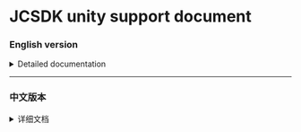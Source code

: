 [ios_unity_bridge]: https://github.com/Romambo/JCSDK_DocumentFile/blob/main/IOS_UnityBridge.zip
[iOS14 support]: https://github.com/Romambo/JCSDK_DocumentFile/blob/main/iOS14_support.md 
[JCSDK]: https://github.com/Romambo/JCSDK  
[DataCollenction_SDK]: https://github.com/Romambo/DataCollection_SDK  
[ADThirdParty_SDK]: https://github.com/Romambo/ADThirdParty_SDK  
[图片1]: https://github.com/Romambo/JCSDK_DocumentFile/blob/main/imageFile/unity_image1.png
[图片2]:https://github.com/Romambo/JCSDK_DocumentFile/blob/main/imageFile/ios_image2.png
[下载链接]: https://drive.google.com/drive/folders/11N8YLnhyPVxv4HmdGZYni8o59S9aHp7M
[download link]: https://drive.google.com/drive/folders/11N8YLnhyPVxv4HmdGZYni8o59S9aHp7M
# JCSDK unity support document
 
 ### English version

   <details>
   <summary>Detailed documentation</summary>

   - **SDK Introduction：**  
          
        1. Version record：  

           <details>
             <summary>1.0.0</summary>

             support development tools: Xcode 11  
             system version:iOS 9.0
             </details>

             <details>
             <summary>2.0.0</summary>

             support development tools: Xcode 12  
             system version:iOS 9.0

             **update content**  
             >1.Added internal logic waterfall and continuous display  
             >2.Added "kochava" and "tenjin" statistics  
             >3.Change the SDK initialization interface used by Unity. see: JC_unityAdApi.h
             ```
             old code
             //-(void)initJCSDKWithLog:(BOOL)isOpenLog isFirstShowSplash:(BOOL)isShow splashClose:(unityBlock)block;
             new code
             -(void)initJCSDKWithUnityShow:(unityBlock)block;
             ```

             >4.Change the log log interface, increase the log level.  see: JCAdCallBackHeader.h  
             ```
             old code
             //+(void)setOpenPlatformLog:(BOOL)openPlatformLog;
             new code
             +(void)setTheLogLevel:(MSLogLevelStatus)logLevel;
             ```

             >5.Change JCiOSConfig.plist, add:   
                "KochavaAppID":    kochava initialization parameters   
                "TenJinAppID":     TenJin initialization parameters   
                "ShowSplashFirst": Whether to display splash when the app is first opened. 
                "LogLevel":loglevel 1、closeAll. 2、open JC_log. 3、open JC+AD log. 4、open JC+AD+Data log. Defaults:1  

             **Project configuration：**  
             * add System library:  
                > AppTrackingTransparency.framework  
             * add Third party library and file:
                > KochavaCore.framework               (Embed & Sign)  
                > KochavaTracker.framework            (Embed & Sign)  
                > KochavaAdNetwork.framework          (Embed & Sign)  
                > libTenjinSDK.a  
                > TenjinSDK.h 
             </details> 

   - **SDK access process and configuration**  

       <details>
        <summary>content</summary>

       1. Download SDK library and required support library: [download link]   
       
           *note:If there are zip files in it, please unzip them manually, because Google’s network disk may change the content, so we use compressed storage*  
           File content description:  
           iOS_UnityBridge : unity api  
             "IOSBridge.cs"、"IOSBridgeExtern.cs": Advertising api  
             "IOSListener.cs"、"IOSListenerExtern.cs": Advertising callback api  
             "JCiOSSDKSynchronizationContext.cs"、"OneThreadSynchronizationContext.cs": Multi-threaded optimization file  
             "JCiOSSDKPostprocess.cs": Access profile  
      
           SDKFile:  
             DataCollection_SDK ：  Some libraries about the data statistics platform  
             ADThirdParty_SDK ：    Some libraries about advertising platforms  
             MS_SDK ： 		           About our own JCSDK library  

       2. Access related ads APIs and callback Apis  
          
          You can see the following "SDK access process and configuration" and "Advertising interface callback API and use" to implement it yourself.We also provide cs files, you can refer to "iOS_UnityBridge"
       
       3. Xcode configuration  
           
           You can refer to the following list to configure manually. We also provide the "cs" file for reference. For details, see: "JCiOSSDKPostprocess.cs" in the "iOS_UnityBridge" file.(Please put JCiOSSDKPostprocess.cs in the Editor directory of Unity3D IDE. If there is an error in JCiOSSDKPostprocess.cs, please modify it yourself to adapt to the version.)  
           
           iOS14 support configuration details see [iOS14 support] document.  
           <details>
           <summary>configuration List</summary>

             1. xcode -> build setting configuration：  
       
                bitcode set "NO"  
                other Linker Flags set "-ObjC"  
             
             2. Add wifi permission  
       
                xcode -> target -> Signing&Capabilities . Upper left corner "+" Access WiFi Information  
             
             3. Import system support library：  
                Accelerate.framework  
                AdSupport.framework  
                AVFoundation.framework  
                CoreGraphics.framework  
                CoreLocation.framework  
                CoreMedia.framework  
                CoreMotion.framework  
                CoreTelephony.framework  
                iAd.framework  
                MessageUI.framework  
                SafariServices.framework  
                Security.framework  
                SystemConfiguration.framework  
                UIKit.framework  
                VideoToolbox.framework  
                WebKit.framework  
                AppTrackingTransparency.framework  
                libbz2.tbd  
                libc++.tbd  
                libresolv.9.tbd  
                libsqlite3.tbd  
                libxml2.tbd  
                libz.tbd  
                
             4. info.pist configuration：  
                
                ```
                 Support http network configuration:
                 <key>NSAppTransportSecurity</key>
                 <dict>
                 <key>NSAllowsArbitraryLoads</key>
                 <true/>
                 </dict>

                 Google configuration:
                 <key>GADApplicationIdentifier</key>
                 <string>ca-app-pub-9488501426181082/7319780494</string>
                 <key>GADIsAdManagerApp</key>
                 <true/>

                 Get location permission configuration:
                 <key>NSLocationWhenInUseUsageDescription</key>
                 <string>The app needs to get your location</string>

                 Get IDFA permissions ，iOS14support:
                 <key>NSUserTrackingUsageDescription</key> 
                 <string>This identifier will be used to deliver personalized ads to you.</string>

                 <key>SKAdNetworkItems</key>
                 <array>
                  <dict>
                      <key>SKAdNetworkIdentifier</key>
                      <string>cstr6suwn9.skadnetwork</string>
                  </dict>
                  <dict>
                      <key>SKAdNetworkIdentifier</key>
                      <string>238da6jt44.skadnetwork</string>
                  </dict>
                  <dict>
                      <key>SKAdNetworkIdentifier</key>
                      <string>22mmun2rn5.skadnetwork</string>
                  </dict>
                  <dict>
                      <key>SKAdNetworkIdentifier</key>
                      <string>SU67R6K2V3.skadnetwork</string>
                  </dict>
                  <dict>
                      <key>SKAdNetworkIdentifier</key>
                      <string>4DZT52R2T5.skadnetwork</string>
                  </dict>
                  <dict>
                      <key>SKAdNetworkIdentifier</key>
                      <string>bvpn9ufa9b.skadnetwork</string>
                  </dict>
                  <dict>
                      <key>SKAdNetworkIdentifier</key>
                      <string>4PFYVQ9L8R.skadnetwork</string>
                  </dict>
                  <dict>
                      <key>SKAdNetworkIdentifier</key>
                      <string>YCLNXRL5PM.skadnetwork</string>
                  </dict>
                  <dict>
                      <key>SKAdNetworkIdentifier</key>
                      <string>V72QYCH5UU.skadnetwork</string>
                  </dict>
                  <dict>
                      <key>SKAdNetworkIdentifier</key>
                      <string>TL55SBB4FM.skadnetwork</string>
                  </dict>
                  <dict>
                      <key>SKAdNetworkIdentifier</key>
                      <string>T38B2KH725.skadnetwork</string>
                  </dict>
                  <dict>
                      <key>SKAdNetworkIdentifier</key>
                      <string>PRCB7NJMU6.skadnetwork</string>
                  </dict>
                  <dict>
                      <key>SKAdNetworkIdentifier</key>
                      <string>PPXM28T8AP.skadnetwork</string>
                  </dict>
                  <dict>
                      <key>SKAdNetworkIdentifier</key>
                      <string>MLMMFZH3R3.skadnetwork</string>
                  </dict>
                  <dict>
                      <key>SKAdNetworkIdentifier</key>
                      <string>KLF5C3L5U5.skadnetwork</string>
                  </dict>
                  <dict>
                      <key>SKAdNetworkIdentifier</key>
                      <string>HS6BDUKANM.skadnetwork</string>
                  </dict>
                  <dict>
                      <key>SKAdNetworkIdentifier</key>
                      <string>C6K4G5QG8M.skadnetwork</string>
                  </dict>
                  <dict>
                      <key>SKAdNetworkIdentifier</key>
                      <string>9T245VHMPL.skadnetwork</string>
                  </dict>
                  <dict>
                      <key>SKAdNetworkIdentifier</key>
                      <string>9RD848Q2BZ.skadnetwork</string>
                  </dict>
                  <dict>
                      <key>SKAdNetworkIdentifier</key>
                      <string>8S468MFL3Y.skadnetwork</string>
                  </dict>
                  <dict>
                      <key>SKAdNetworkIdentifier</key>
                      <string>7UG5ZH24HU.skadnetwork</string>
                  </dict>
                  <dict>
                      <key>SKAdNetworkIdentifier</key>
                      <string>4FZDC2EVR5.skadnetwork</string>
                  </dict>
                  <dict>
                      <key>SKAdNetworkIdentifier</key>
                      <string>4468KM3ULZ.skadnetwork</string>
                  </dict>
                  <dict>
                      <key>SKAdNetworkIdentifier</key>
                      <string>3RD42EKR43.skadnetwork</string>
                  </dict>
                  <dict>
                      <key>SKAdNetworkIdentifier</key>
                      <string>2U9PT9HC89.skadnetwork</string>
                  </dict>
                  <dict>
                     <key>SKAdNetworkIdentifier</key>
                     <string>KBD757YWX3.skadnetwork</string>
                 </dict>
                 <dict>
                     <key>SKAdNetworkIdentifier</key>
                     <string>wg4vff78zm.skadnetwork</string>
                 </dict>
                 <dict>
                     <key>SKAdNetworkIdentifier</key>
                     <string>737z793b9f.skadnetwork</string>
                 </dict>
                 <dict>
                     <key>SKAdNetworkIdentifier</key>
                     <string>ydx93a7ass.skadnetwork</string>
                 </dict>
                 <dict>
                     <key>SKAdNetworkIdentifier</key>
                     <string>prcb7njmu6.skadnetwork</string>
                 </dict>
                 <dict>
                     <key>SKAdNetworkIdentifier</key>
                     <string>7UG5ZH24HU.skadnetwork</string>
                 </dict>
                 <dict>
                     <key>SKAdNetworkIdentifier</key>
                     <string>44jx6755aq.skadnetwork</string>
                 </dict>
                 <dict>
                     <key>SKAdNetworkIdentifier</key>
                     <string>2U9PT9HC89.skadnetwork</string>
                 </dict>
                 <dict>
                     <key>SKAdNetworkIdentifier</key>
                     <string>W9Q455WK68.skadnetwork</string>
                 </dict>
                 <dict>
                     <key>SKAdNetworkIdentifier</key>
                     <string>YCLNXRL5PM.skadnetwork</string>
                 </dict>
                 <dict>
                     <key>SKAdNetworkIdentifier</key>
                     <string>TL55SBB4FM.skadnetwork</string>
                 </dict>
                 <dict>
                     <key>SKAdNetworkIdentifier</key>
                     <string>8s468mfl3y.skadnetwork</string>
                 </dict>
                 <dict>
                     <key>SKAdNetworkIdentifier</key>
                     <string>GLQZH8VGBY.skadnetwork</string>
                 </dict>
                 <dict>
                     <key>SKAdNetworkIdentifier</key>
                     <string>c6k4g5qg8m.skadnetwork</string>
                 </dict>
                 <dict>
                     <key>SKAdNetworkIdentifier</key>
                     <string>mlmmfzh3r3.skadnetwork</string>
                 </dict>
                 <dict>
                     <key>SKAdNetworkIdentifier</key>
                     <string>4PFYVQ9L8R.skadnetwork</string>
                 </dict>
                 <dict>
                     <key>SKAdNetworkIdentifier</key>
                     <string>av6w8kgt66.skadnetwork</string>
                 </dict>
                 <dict>
                     <key>SKAdNetworkIdentifier</key>
                     <string>6xzpu9s2p8.skadnetwork</string>
                 </dict>
                 <dict>
                     <key>SKAdNetworkIdentifier</key>
                     <string>hs6bdukanm.skadnetwork</string>
                 </dict>
                 <dict>
                         <key>SKAdNetworkIdentifier</key>
                         <string>58922NB4GD.skadnetwork</string>
                     </dict>
                 <dict>
                         <key>SKAdNetworkIdentifier</key>
                         <string>V4NXQHLYQP.skadnetwork</string>
                     </dict>
                 <dict>
                         <key>SKAdNetworkIdentifier</key>
                         <string>GTA9LK7P23.skadnetwork</string>
                     </dict>
                </array>
            ```  
          ```
          
           </details>
   

        4. JCiOSConfig.plist Parameter Description：  Look at the downloaded "SDKFile" -> "MS_SDK" file  
        
             V1.0.0 add  

             | Item      | Value |
             | --------- | -----:|
             | appid  | Appid required for JCSDK initialization |
             | channelid  | ChannelId required for JCSDK initialization |
             | ReYunAppID  | Appid required for reyun initialization |
             | ReYunChannelID  | channelId required for reyun initialization |   
             | UmengAppID  | Appid required for UMeng initialization |
             | ShuShuAppID  | Appid required for 数数 initialization |
             | TalkingDataAppID  | Appid required for TalkingData initialization |   

             V2.0.0 add  

             | Item      | Value |
             | --------- | -----:|
             | KochavaAppID  | Appid required for Kochava initialization |
             | TenJinAppID  | Appid required for tenjin initialization |
             | ShowSplashFirst  | Whether to display an open-screen ad when opening the app for the first time，bool type: YES/NO |
             | LogLevel  | Log level: string type. 1. Close. 2. Open JC log. 3. Open JC+ad log. 4. Open JC+ad+data log |
             
        5. Export xcode project  
        
        6. Import the downloaded library file. Look at the downloaded "SDKFile" file  
        
           Right-click in the project and select "Add File to "you project"" to add the locally downloaded library file
       
           Some of these libraries are dynamic libraries，xcode -> target -> General -> Framework,Librares,and Embedded Content  
           Find the following library settings :(Embed & Sign):  
           > KSAdSDK.framework                   (Embed & Sign)    
           > KochavaCore.framework               (Embed & Sign)  
           > KochavaTracker.framework            (Embed & Sign)  
           > KochavaAdNetwork.framework          (Embed & Sign)  
           
           Then build your project, make sure there are no errors  
           
        7. Find UnityAppController.mm for initial access  
      
           1. Import header file
               ```
               #import <JCSDK/JCSDK>
               #import <AppTrackingTransparency/AppTrackingTransparency.h>
               ```
         
           2. Access initialization  
           
               find [self performSelector: @selector(startUnity:) withObject: application afterDelay: 0];  
               Replace startUnity: -> initSDKWithApplication:  
               [self performSelector: @selector(initSDKWithApplication:) withObject: application afterDelay: 0];  
          
               Add the following code  
             
                    ```
                    
                   -(void)initSDKWithApplication:(UIApplication*)application{
                     if (@available(iOS 14, *)) {
                         //iOS 14 System IDFA permission box
                         [ATTrackingManager requestTrackingAuthorizationWithCompletionHandler:^(ATTrackingManagerAuthorizationStatus status) {

                             //2.0.0 init api
                             [[JC_unityAdApi getInstance]initJCSDKWithUnityShow:^(BOOL showUnityTime) {
                                 [self performSelector: @selector(startUnity:) withObject: application afterDelay: 0];
                             }];
                         }];
                     } else {
                         //2.0.0 init api
                         [[JC_unityAdApi getInstance]initJCSDKWithUnityShow:^(BOOL showUnityTime) {
                             [self performSelector: @selector(startUnity:) withObject: application afterDelay: 0];
                         }];
                     }
                   }
                 ``` 
         
      
       8. Add a script to process the emulator binary file in “KSAdSDK”, otherwise the package will report an error  
       
           xcode - target - Build Phases . Upper left corner “+” New Run script Phases  
           open "Run script"  
           Add the following script:  
        
           `APP_PATH="${TARGET_BUILD_DIR}/${WRAPPER_NAME}"`  
           `find "$APP_PATH" -name '*.framework' -type d | while read -r FRAMEWORK`  
           `do`  
           ` FRAMEWORK_EXECUTABLE_NAME=$(defaults read "$FRAMEWORK/Info.plist" CFBundleExecutable)`  
           ` FRAMEWORK_EXECUTABLE_PATH="$FRAMEWORK/$FRAMEWORK_EXECUTABLE_NAME"`  
           ` echo "Executable is $FRAMEWORK_EXECUTABLE_PATH"`  
           ` EXTRACTED_ARCHS=()`  
           ` for ARCH in $ARCHS`  
           ` do`  
           `     echo "Extracting $ARCH from $FRAMEWORK_EXECUTABLE_NAME"`  
           `     lipo -extract "$ARCH" "$FRAMEWORK_EXECUTABLE_PATH" -o "$FRAMEWORK_EXECUTABLE_PATH-$ARCH"`  
           `     EXTRACTED_ARCHS+=("$FRAMEWORK_EXECUTABLE_PATH-$ARCH")`  
           ` done`  
           ` echo "Merging extracted architectures: ${ARCHS}"`  
           ` lipo -o "$FRAMEWORK_EXECUTABLE_PATH-merged" -create "${EXTRACTED_ARCHS[@]}"`  
           ` rm "${EXTRACTED_ARCHS[@]}"`  
           ` echo "Replacing original executable with thinned version"`  
           ` rm "$FRAMEWORK_EXECUTABLE_PATH"`  
           ` mv "$FRAMEWORK_EXECUTABLE_PATH-merged" "$FRAMEWORK_EXECUTABLE_PATH"`  
           ` done`  
              
              
        </details>
       

   - **unity Api ：**  

       <details>
       <summary>content</summary>

        If there is a conflict between the API in the document and the API in the framework, please refer to the API in the framework.
        
        1. init api：  

            ```
            V1.0.0 init api：
            -(void)initJCSDKWithLog:(BOOL)isOpenLog isFirstShowSplash:(BOOL)isShow splashClose:(unityBlock)block;

             V2.0.0 init api：
             -(void)initJCSDKWithUnityShow:(unityBlock)block;
            ```

        2. banner api：  
            ```
             /// isReady - banner
             bool isReadyBanner();

             /// show banner Ads
             void showBannerView();

             /// remove banner Ads
             void removeBannerView();
            ```

        3. Intersitial  api：  
            ```
             /// Intersitial Ads isReady
             bool isReadyIntersitial();

             /// show Intersitial Ads
             void showIntersitial();
            ```

        4. RewardView api：  
            ```
             /// rewardVideo Ads isReady
             bool isReadyRewardVideo();

             /// show rewardVideo Ads
             void showRewardVideo();
            ```
        5. Umeng And talkingData send Message：  
            ```
            /// Send Event UMeng、talkingData
            /// @param event event
            /// @param jsonEventInfo key-value converted json string, if there is no content to pass, you can set a null value
             void sendEvent(char *event,char *jsonEventInfo);
            ```
       </details>
   - **Advertising interface callback API and use：**  
       <details>
       <summary>content</summary>

       1. Interface Description：
             ```
             /// Sign up for a callback monitor to be invoked before creating a bridge back to the advertiser.
             void RegistCallBacknotifition();

             /// splash callback bridge
             /// @param failLoad 
             /// @param didShow 
             /// @param didClick 
             /// @param didClose 
             void splash_CallBack(ResultHandler failLoad,ResultHandler didShow, ResultHandler didClick, ResultHandler didClose);

             ///  intersitial callback bridge
             /// @param failLoad
             /// @param didShow 
             /// @param failToShow 
             /// @param didClose 
             /// @param didClick 
             /// @param failToPlayVideo 
             /// @param startPlayingVideo 
             /// @param endPlayingVideo
             void Intersitial_CallBack(ResultHandler failLoad,ResultHandler didShow, ResultHandler failToShow, ResultHandler didClose,ResultHandler didClick,ResultHandler failToPlayVideo, ResultHandler startPlayingVideo, ResultHandler endPlayingVideo);

             /// banner callback bridge
             /// @param failLoad load
             /// @param didShow 
             /// @param didClick 
             /// @param didAutoRefresh 
             /// @param tapCloseBtn 
             /// @param failToAutoRefresh 
             void banner_CallBack(ResultHandler failLoad,ResultHandler didShow,ResultHandler didClick,ResultHandler didAutoRefresh, ResultHandler tapCloseBtn, ResultHandler failToAutoRefresh);

             /// rewardVideo  callback bridge
             /// @param failLoad 
             /// @param didRewardSuccess 
             /// @param didClose 
             /// @param didClick 
             /// @param failToPlayVideo 
             /// @param startPlayingVideo 
             /// @param endPlayingVideo 
             void rewardVideo_CallBack(ResultHandler failLoad,ResultHandler didRewardSuccess, ResultHandler didClose,ResultHandler didClick,ResultHandler failToPlayVideo, ResultHandler startPlayingVideo, ResultHandler endPlayingVideo);

             /// native  callback bridge（Not in use yet）
             /// @param failLoad 
             /// @param didShow 
             /// @param didClick 
             /// @param startPlayingVideo 
             /// @param endPlayingVideo 
             /// @param tapCloseBtn 
             /// @param enterFullScreenV 
             /// @param exitFullScreenV
             void native_CallBack(ResultHandler failLoad,ResultHandler didShow, ResultHandler didClick, ResultHandler startPlayingVideo, ResultHandler endPlayingVideo,ResultHandler tapCloseBtn,ResultHandler enterFullScreenV,ResultHandler exitFullScreenV);
             ```
       2. Callback example:  
             Note: Call the registration monitoring method before callback to establish a connection.   
             Interstitial callback example:  
             
         ```
               [DllImport("__Internal")]
               static extern void Intersitial_CallBack(IntPtr failLoad, IntPtr didShow, IntPtr failToShow, IntPtr didClose, IntPtr didClick, IntPtr failToPlayVideo, IntPtr startPlayingVideo, IntPtr endPlayingVideo);

               // 
               var handler11 = new ResultHandler(interFailLoad);
               var fp11 = Marshal.GetFunctionPointerForDelegate(handler11);
               var handler12 = new ResultHandler(interDidShow);
               var fp12 = Marshal.GetFunctionPointerForDelegate(handler12);
               var handler13 = new ResultHandler(interFailtoShow);
               var fp13 = Marshal.GetFunctionPointerForDelegate(handler13);
               var handler14 = new ResultHandler(interDidClose);
               var fp14 = Marshal.GetFunctionPointerForDelegate(handler14);
               var handler15 = new ResultHandler(interDidClick);
               var fp15 = Marshal.GetFunctionPointerForDelegate(handler15);
               var handler16 = new ResultHandler(interFailToPlayVideo);
               var fp16 = Marshal.GetFunctionPointerForDelegate(handler16);
               var handler17 = new ResultHandler(interStartPlayingVideo);
               var fp17 = Marshal.GetFunctionPointerForDelegate(handler17);
               var handler18 = new ResultHandler(interEndPlayingVideo);
               var fp18 = Marshal.GetFunctionPointerForDelegate(handler18);
               Intersitial_CallBack(fp11, fp12, fp13, fp14, fp15, fp16, fp17, fp18);

               // inter callback
               [MonoPInvokeCallback(typeof(ResultHandler))]
               static void interEndPlayingVideo(string resultString)
               {
                   Debug.Log("inter callback----->interEndPlayingVideo");
               }
               [MonoPInvokeCallback(typeof(ResultHandler))]
               static void interStartPlayingVideo(string resultString)
               {
                   Debug.Log("inter callback----->interStartPlayingVideo");
               }
               [MonoPInvokeCallback(typeof(ResultHandler))]
               static void interFailToPlayVideo(string resultString)
               {
                   Debug.Log("inter callback----->interFailToPlayVideo");
               }
               [MonoPInvokeCallback(typeof(ResultHandler))]
               static void interDidClick(string resultString)
               {
                   Debug.Log("inter callback----->interDidClick");
               }
               [MonoPInvokeCallback(typeof(ResultHandler))]
               static void interDidClose(string resultString)
               {
                   Debug.Log("inter callback----->interDidClose");
               }
               [MonoPInvokeCallback(typeof(ResultHandler))]
               static void interFailtoShow(string resultString)
               {
                   Debug.Log("inter callback----->interFailtoShow");
               }

               [MonoPInvokeCallback(typeof(ResultHandler))]
               static void interDidShow(string resultString)
               {
                   Debug.Log("inter callback----->interDidShow");
               }

               [MonoPInvokeCallback(typeof(ResultHandler))]
               static void interFailLoad(string resultString)
               {
                   Debug.Log("inter callback----->interFailLoad");
               }

         ```

     </details>
   </details>

-------------------------

### 中文版本


<details>
<summary>详细文档</summary>
 
- **SDK简介：**  

   1. 版本记录：  
   
      <details>
      <summary>1.0.0</summary>

      支持开发者工具: Xcode 11  
      系统版本:iOS 9.0
      </details>

      <details>
      <summary>2.0.0</summary>

      支持开发者工具: Xcode 12  
      系统版本:iOS 9.0

      **更新内容**  
      >1.新增了流量组和连续展示功能逻辑、升级内部广告接口 V4 -> V5  
      >2.新增 "kochava" and "tenjin" 数据统计平台  
      >3.修改了unity使用者需要接入的OC初始化接口. 详情见: JC_unityAdApi.h
      ```
      旧代码
      //-(void)initJCSDKWithLog:(BOOL)isOpenLog isFirstShowSplash:(BOOL)isShow splashClose:(unityBlock)block;
      新代码
      -(void)initJCSDKWithUnityShow:(unityBlock)block;
      ```

      >4.修改了iOS日志打印接口。新增日志等级功能，详情见: JCAdCallBackHeader.h  
      ```
      旧代码
      //+(void)setOpenPlatformLog:(BOOL)openPlatformLog;
      新代码
      +(void)setTheLogLevel:(MSLogLevelStatus)logLevel;

      ```

      >5.修改了JCiOSConfig.plist文件, 新增字段:   
         "KochavaAppID":    kochava 初始化参数   
         "TenJinAppID":     TenJin 初始化参数   
         "ShowSplashFirst": 应用首次打开是否展示开屏广告. 
         "LogLevel":日志等级 1、关闭. 2、打开JC日志. 3、打开JC+广告日志. 4、打开JC+广告+数据日志. 默认值:1  

      **项目配置：**  
      * 添加系统库:  
         > AppTrackingTransparency.framework  
      * 添加第三方库和文件:
         > KochavaCore.framework               (Embed & Sign)  
         > KochavaTracker.framework            (Embed & Sign)  
         > KochavaAdNetwork.framework          (Embed & Sign)  
         > libTenjinSDK.a  
         > TenjinSDK.h 
      </details> 
      
- **SDK接入配置和操作**  
  
  <details>
   <summary>content</summary>
  
  
   1. 下载SDK库和所需支持库：[下载链接]  
   
      文件内容说明:  
         iOS_UnityBridge : unity api  
             "IOSBridge.cs"、"IOSBridgeExtern.cs": 广告API  
             "IOSListener.cs"、"IOSListenerExtern.cs": 广告回调API  
             "JCiOSSDKSynchronizationContext.cs"、"OneThreadSynchronizationContext.cs": 多线程优化文件  
             "JCiOSSDKPostprocess.cs": 配置文件  
      
         SDKFile:  
             DataCollection_SDK ：  数据统计三方支持库  
             ADThirdParty_SDK ：    广告三方支持库  
             MS_SDK ： 		           JCSDK和参数配置plist文件  
        
   2. 接入相关广告Api和回调Api：  
   
      请往下看"unity接入Api说明" 和 “广告接口回调Api和使用”。也可以使用我们提供的cs文件，详情见iOS_UnityBridge文件。    
      
   3. Xcod相关配置  
      可以打成xcode工程后，自己手动配置。  我们也提供了配置cs文件，可以参考使用 ，详情见iOS_UnityBridge文件中JCiOSSDKPostprocess.cs(如果JCiOSSDKPostprocess.cs中存在错误，请自行进行修改以适应该版本。 请将JCiOSSDKPostprocess.cs放入Unity3D IDE的Editor目录中)  
      
       <details>
       <summary>Xcod相关配置</summary>

       1. xcode -> build setting 配置：  
        bitcode 设置为NO  
        other Linker Flags 设置 -ObjC  

       2. 添加wifi权限  
          xcode -> target -> Signing&Capabilities 左上角 "+" Access WiFi Information  

       3. 导入系统支持库：  
          Accelerate.framework  
          AdSupport.framework  
          AVFoundation.framework  
          CoreGraphics.framework  
          CoreLocation.framework  
          CoreMedia.framework  
          CoreMotion.framework  
          CoreTelephony.framework  
          iAd.framework  
          MessageUI.framework  
          SafariServices.framework  
          Security.framework  
          SystemConfiguration.framework  
          UIKit.framework  
          VideoToolbox.framework  
          WebKit.framework  
          AppTrackingTransparency.framework  
          libbz2.tbd  
          libc++.tbd  
          libresolv.9.tbd  
          libsqlite3.tbd  
          libxml2.tbd  
          libz.tbd  

       4. info.pist 配置：

           <details>
           <summary>配置列表</summary>

           ```
           支持http网络配置:
           <key>NSAppTransportSecurity</key>
           <dict>
           <key>NSAllowsArbitraryLoads</key>
           <true/>
           </dict>

           Google相关参数配置:
           <key>GADApplicationIdentifier</key>
           <string>ca-app-pub-9488501426181082/7319780494</string>
           <key>GADIsAdManagerApp</key>
           <true/>

           获取地理位置权限配置:
           <key>NSLocationWhenInUseUsageDescription</key>
           <string>The app needs to get your location</string>

           获取IDFA权限，iOS14支持:
           <key>NSUserTrackingUsageDescription</key> 
           <string>This identifier will be used to deliver personalized ads to you.</string>

           <key>SKAdNetworkItems</key>
           <array>
            <dict>
                <key>SKAdNetworkIdentifier</key>
                <string>cstr6suwn9.skadnetwork</string>
            </dict>
            <dict>
                <key>SKAdNetworkIdentifier</key>
                <string>238da6jt44.skadnetwork</string>
            </dict>
            <dict>
                <key>SKAdNetworkIdentifier</key>
                <string>22mmun2rn5.skadnetwork</string>
            </dict>
            <dict>
                <key>SKAdNetworkIdentifier</key>
                <string>SU67R6K2V3.skadnetwork</string>
            </dict>
            <dict>
                <key>SKAdNetworkIdentifier</key>
                <string>4DZT52R2T5.skadnetwork</string>
            </dict>
            <dict>
                <key>SKAdNetworkIdentifier</key>
                <string>bvpn9ufa9b.skadnetwork</string>
            </dict>
            <dict>
                <key>SKAdNetworkIdentifier</key>
                <string>4PFYVQ9L8R.skadnetwork</string>
            </dict>
            <dict>
                <key>SKAdNetworkIdentifier</key>
                <string>YCLNXRL5PM.skadnetwork</string>
            </dict>
            <dict>
                <key>SKAdNetworkIdentifier</key>
                <string>V72QYCH5UU.skadnetwork</string>
            </dict>
            <dict>
                <key>SKAdNetworkIdentifier</key>
                <string>TL55SBB4FM.skadnetwork</string>
            </dict>
            <dict>
                <key>SKAdNetworkIdentifier</key>
                <string>T38B2KH725.skadnetwork</string>
            </dict>
            <dict>
                <key>SKAdNetworkIdentifier</key>
                <string>PRCB7NJMU6.skadnetwork</string>
            </dict>
            <dict>
                <key>SKAdNetworkIdentifier</key>
                <string>PPXM28T8AP.skadnetwork</string>
            </dict>
            <dict>
                <key>SKAdNetworkIdentifier</key>
                <string>MLMMFZH3R3.skadnetwork</string>
            </dict>
            <dict>
                <key>SKAdNetworkIdentifier</key>
                <string>KLF5C3L5U5.skadnetwork</string>
            </dict>
            <dict>
                <key>SKAdNetworkIdentifier</key>
                <string>HS6BDUKANM.skadnetwork</string>
            </dict>
            <dict>
                <key>SKAdNetworkIdentifier</key>
                <string>C6K4G5QG8M.skadnetwork</string>
            </dict>
            <dict>
                <key>SKAdNetworkIdentifier</key>
                <string>9T245VHMPL.skadnetwork</string>
            </dict>
            <dict>
                <key>SKAdNetworkIdentifier</key>
                <string>9RD848Q2BZ.skadnetwork</string>
            </dict>
            <dict>
                <key>SKAdNetworkIdentifier</key>
                <string>8S468MFL3Y.skadnetwork</string>
            </dict>
            <dict>
                <key>SKAdNetworkIdentifier</key>
                <string>7UG5ZH24HU.skadnetwork</string>
            </dict>
            <dict>
                <key>SKAdNetworkIdentifier</key>
                <string>4FZDC2EVR5.skadnetwork</string>
            </dict>
            <dict>
                <key>SKAdNetworkIdentifier</key>
                <string>4468KM3ULZ.skadnetwork</string>
            </dict>
            <dict>
                <key>SKAdNetworkIdentifier</key>
                <string>3RD42EKR43.skadnetwork</string>
            </dict>
            <dict>
                <key>SKAdNetworkIdentifier</key>
                <string>2U9PT9HC89.skadnetwork</string>
            </dict>
            <dict>
                    <key>SKAdNetworkIdentifier</key>
                    <string>KBD757YWX3.skadnetwork</string>
                </dict>
                <dict>
                    <key>SKAdNetworkIdentifier</key>
                    <string>wg4vff78zm.skadnetwork</string>
                </dict>
                <dict>
                    <key>SKAdNetworkIdentifier</key>
                    <string>737z793b9f.skadnetwork</string>
                </dict>
                <dict>
                    <key>SKAdNetworkIdentifier</key>
                    <string>ydx93a7ass.skadnetwork</string>
                </dict>
                <dict>
                    <key>SKAdNetworkIdentifier</key>
                    <string>prcb7njmu6.skadnetwork</string>
                </dict>
                <dict>
                    <key>SKAdNetworkIdentifier</key>
                    <string>7UG5ZH24HU.skadnetwork</string>
                </dict>
                <dict>
                    <key>SKAdNetworkIdentifier</key>
                    <string>44jx6755aq.skadnetwork</string>
                </dict>
                <dict>
                    <key>SKAdNetworkIdentifier</key>
                    <string>2U9PT9HC89.skadnetwork</string>
                </dict>
                <dict>
                    <key>SKAdNetworkIdentifier</key>
                    <string>W9Q455WK68.skadnetwork</string>
                </dict>
                <dict>
                    <key>SKAdNetworkIdentifier</key>
                    <string>YCLNXRL5PM.skadnetwork</string>
                </dict>
                <dict>
                    <key>SKAdNetworkIdentifier</key>
                    <string>TL55SBB4FM.skadnetwork</string>
                </dict>
                <dict>
                    <key>SKAdNetworkIdentifier</key>
                    <string>8s468mfl3y.skadnetwork</string>
                </dict>
                <dict>
                    <key>SKAdNetworkIdentifier</key>
                    <string>GLQZH8VGBY.skadnetwork</string>
                </dict>
                <dict>
                    <key>SKAdNetworkIdentifier</key>
                    <string>c6k4g5qg8m.skadnetwork</string>
                </dict>
                <dict>
                    <key>SKAdNetworkIdentifier</key>
                    <string>mlmmfzh3r3.skadnetwork</string>
                </dict>
                <dict>
                    <key>SKAdNetworkIdentifier</key>
                    <string>4PFYVQ9L8R.skadnetwork</string>
                </dict>
                <dict>
                    <key>SKAdNetworkIdentifier</key>
                    <string>av6w8kgt66.skadnetwork</string>
                </dict>
                <dict>
                    <key>SKAdNetworkIdentifier</key>
                    <string>6xzpu9s2p8.skadnetwork</string>
                </dict>
                <dict>
                    <key>SKAdNetworkIdentifier</key>
                    <string>hs6bdukanm.skadnetwork</string>
                </dict>
                <dict>
                        <key>SKAdNetworkIdentifier</key>
                        <string>58922NB4GD.skadnetwork</string>
                    </dict>
                <dict>
                        <key>SKAdNetworkIdentifier</key>
                        <string>V4NXQHLYQP.skadnetwork</string>
                    </dict>
                <dict>
                        <key>SKAdNetworkIdentifier</key>
                        <string>GTA9LK7P23.skadnetwork</string>
                    </dict>
           </array>
           ```
           </details>
       </details>
   
   
   4. JCiOSConfig.plist 参数说明：  
      V1.0.0 提供  

      | Item      | Value |
      | --------- | -----:|
      | appid  | JCSDK初始化所需的appid |
      | channelid  | JCSDK初始化所需的channelid |
      | ReYunAppID  | 热云初始化appid |
      | ReYunChannelID  | 热云初始化channleid |   
      | UmengAppID  | Umeng初始化appid |
      | ShuShuAppID  | 数数平台初始化appid |
      | TalkingDataAppID  | TalkingData平台初始化appid |   

      V2.0.0 新增  

      | Item      | Value |
      | --------- | -----:|
      | KochavaAppID  | kochava初始化所需的appid |
      | TenJinAppID  | tenjin初始化所需的appid |
      | ShowSplashFirst  | 首次打开应用是否展示开屏广告，bool类型 YES/NO |
      | LogLevel  | 日志等级：字符串1、关闭。2、开JC日志。3、开JC+ad日志。4、开JC+ad+data 日志 |
   
    5. 导出xcode工程  
    
    6. 导入下载好的库文件  
         工程内右键，选择“Add File to "you project"”来添加本地下载好的库文件  
         其中某些库是动态库，xcode -> target -> General -> Framework,Librares,and Embedded Content 找到以下库设置(Embed & Sign):  
         > KSAdSDK.framework                   (Embed & Sign)    
         > KochavaCore.framework               (Embed & Sign)  
         > KochavaTracker.framework            (Embed & Sign)  
         > KochavaAdNetwork.framework          (Embed & Sign)  
         
         然后build你的项目，确保没有报错  
         
    7. 找到UnityAppController.mm进行初始化接入  
      
      1. 导入头文件
         ```
         #import <JCSDK/JCSDK>
         #import <AppTrackingTransparency/AppTrackingTransparency.h>
         ```
         
       2. 接入初始化
          找到[self performSelector: @selector(startUnity:) withObject: application afterDelay: 0];  
          替换掉startUnity: -> initSDKWithApplication:  
          [self performSelector: @selector(initSDKWithApplication:) withObject: application afterDelay: 0];  
          
          添加以下代码
           ```
          -(void)initSDKWithApplication:(UIApplication*)application{
            if (@available(iOS 14, *)) {
                //iOS 14 系统IDFA权限弹框
                [ATTrackingManager requestTrackingAuthorizationWithCompletionHandler:^(ATTrackingManagerAuthorizationStatus status) {

                    //2.0.0初始化接口
                    [[JC_unityAdApi getInstance]initJCSDKWithUnityShow:^(BOOL showUnityTime) {
                        [self performSelector: @selector(startUnity:) withObject: application afterDelay: 0];
                    }];
                }];
            } else {
                //2.0.0初始化接口
                [[JC_unityAdApi getInstance]initJCSDKWithUnityShow:^(BOOL showUnityTime) {
                    [self performSelector: @selector(startUnity:) withObject: application afterDelay: 0];
                }];
            }
          }
        ``` 
          
      
     8. 添加脚本处理KSAdSDK中的模拟器二进制，否则打包会报错  
        xcode - target - Build Phases 左上角 “+” New Run script Phases  
        打开 Run script  
        添加以下脚本：  
        
        `APP_PATH="${TARGET_BUILD_DIR}/${WRAPPER_NAME}"`  
        `find "$APP_PATH" -name '*.framework' -type d | while read -r FRAMEWORK`  
        `do`  
        ` FRAMEWORK_EXECUTABLE_NAME=$(defaults read "$FRAMEWORK/Info.plist" CFBundleExecutable)`  
        ` FRAMEWORK_EXECUTABLE_PATH="$FRAMEWORK/$FRAMEWORK_EXECUTABLE_NAME"`  
        ` echo "Executable is $FRAMEWORK_EXECUTABLE_PATH"`  
        ` EXTRACTED_ARCHS=()`  
        ` for ARCH in $ARCHS`  
        ` do`  
        `     echo "Extracting $ARCH from $FRAMEWORK_EXECUTABLE_NAME"`  
        `     lipo -extract "$ARCH" "$FRAMEWORK_EXECUTABLE_PATH" -o "$FRAMEWORK_EXECUTABLE_PATH-$ARCH"`  
        `     EXTRACTED_ARCHS+=("$FRAMEWORK_EXECUTABLE_PATH-$ARCH")`  
        ` done`  
        ` echo "Merging extracted architectures: ${ARCHS}"`  
        ` lipo -o "$FRAMEWORK_EXECUTABLE_PATH-merged" -create "${EXTRACTED_ARCHS[@]}"`  
        ` rm "${EXTRACTED_ARCHS[@]}"`  
        ` echo "Replacing original executable with thinned version"`  
        ` rm "$FRAMEWORK_EXECUTABLE_PATH"`  
        ` mv "$FRAMEWORK_EXECUTABLE_PATH-merged" "$FRAMEWORK_EXECUTABLE_PATH"`  
        ` done`  
              
              
     </details>  
- **unity接入Api说明：**  

  <details>
  <summary>content</summary>

  如果文档内API和framework内API有冲突，请以framework内API为准。
   
  1. 初始化 api：  
      
       ```
       V1.0.0 初始化接口：
       -(void)initJCSDKWithLog:(BOOL)isOpenLog isFirstShowSplash:(BOOL)isShow splashClose:(unityBlock)block;

        V2.0.0 修改初始化接口：
        -(void)initJCSDKWithUnityShow:(unityBlock)block;
       ```
   
   2. banner广告api：  
       ```
        /// isReady - banner
        bool isReadyBanner();

        /// show banner Ads
        void showBannerView();

        /// remove banner Ads
        void removeBannerView();
       ```
   
   3. Intersitial 广告 api：  
       ```
        /// Intersitial Ads isReady
        bool isReadyIntersitial();

        /// show Intersitial Ads
        void showIntersitial();
       ```
   
   4. RewardView广告api：  
       ```
        /// rewardVideo Ads isReady
        bool isReadyRewardVideo();

        /// show rewardVideo Ads
        void showRewardVideo();
       ```
    5. Umeng 和 talkingData数据上报：  
       ```
       /// Send Event UMeng、talkingData
       /// @param event event
       /// @param jsonEventInfo key-value converted json string, if there is no content to pass, you can set a null value
        void sendEvent(char *event,char *jsonEventInfo);
       ```
   
  </details>
- **广告接口回调Api和使用：**  
  <details>
  <summary>content</summary>

  1. 接口说明：
        ```
        /// 注册回调监听 ，请在建立广告回传桥接前调用
        void RegistCallBacknotifition();

        /// 用于开屏回调
        /// @param failLoad load失败
        /// @param didShow 展示成功
        /// @param didClick 点击
        /// @param didClose 关闭
        void splash_CallBack(ResultHandler failLoad,ResultHandler didShow, ResultHandler didClick, ResultHandler didClose);

        /// 用于插屏回调
        /// @param failLoad load失败
        /// @param didShow 展示成功
        /// @param failToShow 展示失败
        /// @param didClose 关闭
        /// @param didClick 点击
        /// @param failToPlayVideo 播放video失败
        /// @param startPlayingVideo 开始播放video
        /// @param endPlayingVideo 播放video完成
        void Intersitial_CallBack(ResultHandler failLoad,ResultHandler didShow, ResultHandler failToShow, ResultHandler didClose,ResultHandler didClick,ResultHandler failToPlayVideo, ResultHandler startPlayingVideo, ResultHandler endPlayingVideo);

        /// 用于banner回调
        /// @param failLoad load失败
        /// @param didShow 展示成功
        /// @param didClick 点击
        /// @param didAutoRefresh 自动刷新
        /// @param tapCloseBtn 点击功能关闭按钮
        /// @param failToAutoRefresh 自动刷新失败
        void banner_CallBack(ResultHandler failLoad,ResultHandler didShow,ResultHandler didClick,ResultHandler didAutoRefresh, ResultHandler tapCloseBtn, ResultHandler failToAutoRefresh);

        /// 用于激励视频回调
        /// @param failLoad load失败
        /// @param didRewardSuccess 奖励成功
        /// @param didClose 关闭
        /// @param didClick 点击
        /// @param failToPlayVideo 播放失败
        /// @param startPlayingVideo 开始播放
        /// @param endPlayingVideo 播放完成
        void rewardVideo_CallBack(ResultHandler failLoad,ResultHandler didRewardSuccess, ResultHandler didClose,ResultHandler didClick,ResultHandler failToPlayVideo, ResultHandler startPlayingVideo, ResultHandler endPlayingVideo);

        /// 用于原生广告回调（暂时未开放native广告功能）
        /// @param failLoad load失败
        /// @param didShow 展示成功
        /// @param didClick 点击广告
        /// @param startPlayingVideo 开始播放
        /// @param endPlayingVideo 播放完成
        /// @param tapCloseBtn 点击关闭功能按钮
        /// @param enterFullScreenV 进入全屏video（用于模版）
        /// @param exitFullScreenV exit全屏video（用于模版）
        void native_CallBack(ResultHandler failLoad,ResultHandler didShow, ResultHandler didClick, ResultHandler startPlayingVideo, ResultHandler endPlayingVideo,ResultHandler tapCloseBtn,ResultHandler enterFullScreenV,ResultHandler exitFullScreenV);
        ```
  2. 回调示例:  
        注：回调前先调用注册监听方法，建立连接. 
        插屏回调示例：
        
    ```
          [DllImport("__Internal")]
           static extern void Intersitial_CallBack(IntPtr failLoad, IntPtr didShow, IntPtr failToShow, IntPtr didClose, IntPtr didClick, IntPtr failToPlayVideo, IntPtr startPlayingVideo, IntPtr endPlayingVideo);

          //注册插屏回调
          var handler11 = new ResultHandler(interFailLoad);
          var fp11 = Marshal.GetFunctionPointerForDelegate(handler11);
          var handler12 = new ResultHandler(interDidShow);
          var fp12 = Marshal.GetFunctionPointerForDelegate(handler12);
          var handler13 = new ResultHandler(interFailtoShow);
          var fp13 = Marshal.GetFunctionPointerForDelegate(handler13);
          var handler14 = new ResultHandler(interDidClose);
          var fp14 = Marshal.GetFunctionPointerForDelegate(handler14);
          var handler15 = new ResultHandler(interDidClick);
          var fp15 = Marshal.GetFunctionPointerForDelegate(handler15);
          var handler16 = new ResultHandler(interFailToPlayVideo);
          var fp16 = Marshal.GetFunctionPointerForDelegate(handler16);
          var handler17 = new ResultHandler(interStartPlayingVideo);
          var fp17 = Marshal.GetFunctionPointerForDelegate(handler17);
          var handler18 = new ResultHandler(interEndPlayingVideo);
          var fp18 = Marshal.GetFunctionPointerForDelegate(handler18);
          Intersitial_CallBack(fp11, fp12, fp13, fp14, fp15, fp16, fp17, fp18);

          //插屏回调
          [MonoPInvokeCallback(typeof(ResultHandler))]
          static void interEndPlayingVideo(string resultString)
          {
              Debug.Log("插屏回调----->interEndPlayingVideo");
          }
          [MonoPInvokeCallback(typeof(ResultHandler))]
          static void interStartPlayingVideo(string resultString)
          {
              Debug.Log("插屏回调----->interStartPlayingVideo");
          }
          [MonoPInvokeCallback(typeof(ResultHandler))]
          static void interFailToPlayVideo(string resultString)
          {
              Debug.Log("插屏回调----->interFailToPlayVideo");
          }
          [MonoPInvokeCallback(typeof(ResultHandler))]
          static void interDidClick(string resultString)
          {
              Debug.Log("插屏回调----->interDidClick");
          }
          [MonoPInvokeCallback(typeof(ResultHandler))]
          static void interDidClose(string resultString)
          {
              Debug.Log("插屏回调----->interDidClose");
          }
          [MonoPInvokeCallback(typeof(ResultHandler))]
          static void interFailtoShow(string resultString)
          {
              Debug.Log("插屏回调----->interFailtoShow");
          }

          [MonoPInvokeCallback(typeof(ResultHandler))]
          static void interDidShow(string resultString)
          {
              Debug.Log("插屏回调----->interDidShow");
          }

          [MonoPInvokeCallback(typeof(ResultHandler))]
          static void interFailLoad(string resultString)
          {
              Debug.Log("插屏回调----->interFailLoad");
          }

    ```
    
  </details>

</details>
 
